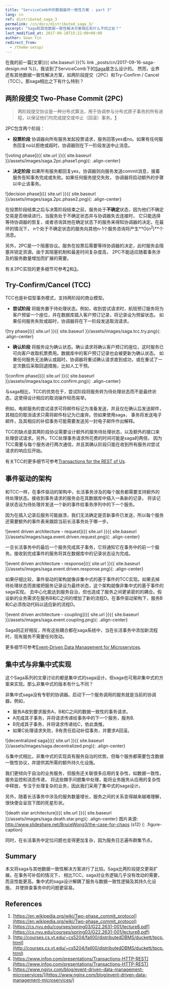 ```yaml
---
title: "ServiceComb中的数据最终一致性方案 - part 3"
lang: cn
ref: distributed_saga_3
permalink: /cn/docs/distributed_saga_3/
excerpt: "Saga和其他数据一致性解决方案相比有什么不同之处？"
last_modified_at: 2017-09-18T15:22:00+08:00
author: Sean Yin
redirect_from:
  - /theme-setup/
---
```


在我的前一篇[文章]({{ site.baseurl }}{% link _posts/cn/2017-09-16-saga-design.md %})，我谈到了ServiceComb下的[Saga][1]是怎么设计的。
然而，业界还有其他数据一致性解决方案，如两阶段提交（2PC）和Try-Confirm / Cancel（TCC）。那saga相比之下有什么特别？

## 两阶段提交 Two-Phase Commit (2PC)
>两阶段提交协议是一种分布式算法，用于协调参与分布式原子事务的所有进程，以保证他们均完成提交或中止（回滚）事务。[1]

2PC包含两个阶段：
* **投票阶段** 协调器向所有服务发起投票请求，服务回答yes或no。如果有任何服务回复no以拒绝或超时，协调器则在下一阶段发送中止消息。

![voting phase]({{ site.url }}{{ site.baseurl }}/assets/images/saga.2pc.phase1.png){: .align-center}

* **决定阶段** 如果所有服务都回复yes，协调器则向服务发送commit消息，接着服务告知事务完成或失败。如果任何服务提交失败，
协调器将启动额外的步骤以中止该事务。

![decision phase]({{ site.url }}{{ site.baseurl }}/assets/images/saga.2pc.phase2.png){: .align-center}

在投票阶段结束之后与决策阶段结束之前，服务处于**不确定**状态，因为他们不确定交易是否继续进行。当服务处于不确定状态并与协调器失去连接时，
它只能选择等待协调器的恢复，或者咨询其他在确定状态下的服务来得知协调器的决定。在最坏的情况下，
n个处于不确定状态的服务向其他n-1个服务咨询将产生**O(n<sup>2</sup>)**个消息。

另外，2PC是一个阻塞协议。服务在投票后需要等待协调器的决定，此时服务会阻塞并锁定资源。由于其阻塞机制和最差时间复杂度高，
2PC不能适应随着事务涉及的服务数量增加而扩展的需要。

有关2PC实现的更多细节可参考[2]和[3]。

## Try-Confirm/Cancel (TCC)
TCC也是补偿型事务模式，支持两阶段的商业模型。
* **尝试阶段** 将服务置于待处理状态。例如，收到尝试请求时，航班预订服务将为客户预留一个座位，并在数据库插入客户预订记录，将记录设为预留状态。
如果任何服务失败或超时，协调器将在下一阶段发送取消请求。

![try phase]({{ site.url }}{{ site.baseurl }}/assets/images/saga.tcc.try.png){: .align-center}

* **确认阶段** 将服务设为确认状态。确认请求将确认客户预订的座位，这时服务已可向客户收取机票费用。数据库中的客户预订记录也会被更新为确认状态。
如果任何服务无法确认或超时，协调器将重试确认请求直到成功，或在重试了一定次数后采取回退措施，比如人工干预。

![confirm phase]({{ site.url }}{{ site.baseurl }}/assets/images/saga.tcc.confirm.png){: .align-center}

与saga相比，TCC的优势在于，尝试阶段将服务转为待处理状态而不是最终状态，这使得设计相应的取消操作轻而易举。

例如，电邮服务的尝试请求可将邮件标记为准备发送，并且仅在确认后发送邮件，其相应的取消请求只需将邮件标记为已废弃。但如果使用saga，
事务将发送电子邮件，及其相应的补偿事务可能需要发送另一封电子邮件作出解释。

TCC的缺点是其两阶段协议需要设计额外的服务待处理状态，以及额外的接口来处理尝试请求。另外，TCC处理事务请求所花费的时间可能是saga的两倍，
因为TCC需要与每个服务进行两次通信，并且其确认阶段只能在收到所有服务对尝试请求的响应后开始。

有关TCC的更多细节可参考[Transactions for the REST of Us][4].

## 事件驱动的架构
和TCC一样，在事件驱动的架构中，长活事务涉及的每个服务都需要支持额外的待处理状态。接收到事务请求的服务会在其数据库中插入一条新的记录，
将该记录状态设为待处理并发送一个新的事件给事务序列中的下一个服务。
 
因为在插入记录后服务可能崩溃，我们无法确定是否新事件已发送，所以每个服务还需要额外的事件表来跟踪当前长活事务处于哪一步。

![event driven architecture - request]({{ site.url }}{{ site.baseurl }}/assets/images/saga.event.driven.request.png){: .align-center}

一旦长活事务中的最后一个服务完成其子事务，它将通知它在事务中的前一个服务。接收到完成事件的服务将其在数据库中的记录状态设为完成。

![event driven architecture - response]({{ site.url }}{{ site.baseurl }}/assets/images/saga.event.driven.response.png){: .align-center}

如果仔细比较，事件驱动的架构就像非集中式的基于事件的TCC实现。如果去掉待处理状态而直接把服务记录设为最终状态，这个架构就像非集中式的基于事件的saga实现。
去中心化能达到服务自治，但也造成了服务之间更紧密的的耦合。假设新的业务需求在服务B和C之间的增加了新的流程D。在事件驱动架构下，服务B和C必须改动代码以适应新的流程D。

![event driven architecture - coupling]({{ site.url }}{{ site.baseurl }}/assets/images/saga.event.coupling.png){: .align-center}

Saga则正好相反，所有这些耦合都在saga系统中，当在长活事务中添加新流程时，现有服务不需要任何改动。

更多细节可参考[Event-Driven Data Management for Microservices][5].

## 集中式与非集中式实现
这个Saga系列的文章讨论的都是集中式的saga设计。但saga也可用非集中式的方案来实现。那么非集中式的版本有什么不同？

非集中式saga没有专职的协调器。启动下一个服务调用的服务就是当前的协调器。例如，
* 服务A收到要求服务A，B和C之间的数据一致性的事务请求。
* A完成其子事务，并将请求传递给事务中的下一个服务，服务B.
* B完成其子事务，并将请求传递给C，依此类推。
* 如果C处理请求失败，B有责任启动补偿事务，并要求A回滚。

![decentralized saga]({{ site.url }}{{ site.baseurl }}/assets/images/saga.decentralized.png){: .align-center}

与集中式相比，非集中式的实现具有服务自治的优势。但每个服务都需要包含数据一致性协议，并提供其所需的额外持久化设施。

我们更倾向于自治的业务服务，但服务还关联很多应用的复杂性，如数据一致性，服务监控和消息传递，
将这些棘手问题集中处理，能将业务服务从应用的复杂性中释放，专注于处理复杂的业务，因此我们采用了集中式的saga设计。

另外，随着长活事务中涉及的服务数量增长，服务之间的关系变得越来越难理解，很快便会呈现下图的死星形状。

![death star architecture]({{ site.url }}{{ site.baseurl }}/assets/images/saga.death.star.png){: .align-center}
图片来源: http://www.slideshare.net/BruceWong3/the-case-for-chaos (s12)
{: .figure-caption}

同时，在长活事务中定位问题也变得更加复杂，因为服务日志遍布群集节点。

## Summary
本文将saga与其他数据一致性解决方案进行了比较。Saga比两阶段提交更易扩展。在事务可补偿的情况下，
相比TCC，saga对业务逻辑几乎没有改动的需要，而且性能更高。集中式的saga设计解耦了服务与数据一致性逻辑及其持久化设施，
并使排查事务中的问题更容易。

## References
1. [https://en.wikipedia.org/wiki/Two-phase_commit_protocol](https://en.wikipedia.org/wiki/Two-phase_commit_protocol)
1. [https://cs.nyu.edu/courses/spring03/G22.2631-001/lecture8.pdf](https://cs.nyu.edu/courses/spring03/G22.2631-001/lecture8.pdf)
1. [http://courses.cs.vt.edu/~cs5204/fall00/distributedDBMS/duckett/tpcp.html](http://courses.cs.vt.edu/~cs5204/fall00/distributedDBMS/duckett/tpcp.html)
1. [https://www.infoq.com/presentations/Transactions-HTTP-REST](https://www.infoq.com/presentations/Transactions-HTTP-REST)
1. [https://www.nginx.com/blog/event-driven-data-management-microservices/](https://www.nginx.com/blog/event-driven-data-management-microservices/)

[1]:https://en.wikipedia.org/wiki/Two-phase_commit_protocol
[2]:https://cs.nyu.edu/courses/spring03/G22.2631-001/lecture8.pdf
[3]:http://courses.cs.vt.edu/~cs5204/fall00/distributedDBMS/duckett/tpcp.html
[4]:https://www.infoq.com/presentations/Transactions-HTTP-REST
[5]:https://www.nginx.com/blog/event-driven-data-management-microservices/
